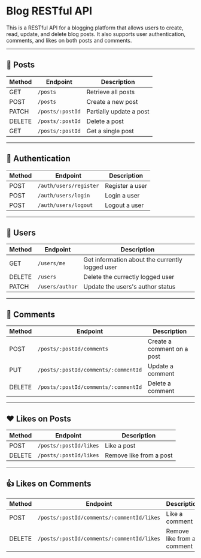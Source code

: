 # Blog RESTful API

This is a RESTful API for a blogging platform that allows users to create, read, update, and delete blog posts. It also supports user authentication, comments, and likes on both posts and comments.

---

## 📌 Posts

| Method | Endpoint                  | Description                    |
|--------|---------------------------|--------------------------------|
| GET    | `/posts`                  | Retrieve all posts             |
| POST   | `/posts`                  | Create a new post              |
| PATCH  | `/posts/:postId`          | Partially update a post        |
| DELETE | `/posts/:postId`          | Delete a post                  |
| GET    | `/posts/:postId`          | Get a single post              |

---

## 🔐 Authentication

| Method | Endpoint                          | Description                   |
|--------|-----------------------------------|-------------------------------|
| POST   | `/auth/users/register`            | Register a user               |
| POST   | `/auth/users/login`               | Login a user                  |
| POST   | `/auth/users/logout`              | Logout a user                 |

---

## 👤 Users

| Method | Endpoint                          | Description                                     |
|--------|-----------------------------------|-------------------------------------------------|
| GET    | `/users/me`                       | Get information about the currently logged user |
| DELETE | `/users`                          | Delete the currectly logged user                |
| PATCH  | `/users/author`                   | Update the users's author status                |

---

## 💬 Comments

| Method | Endpoint                                             | Description                  |
|--------|------------------------------------------------------|------------------------------|
| POST   | `/posts/:postId/comments`                            | Create a comment on a post   |
| PUT    | `/posts/:postId/comments/:commentId`                 | Update a comment             |
| DELETE | `/posts/:postId/comments/:commentId`                 | Delete a comment             |

---

## ❤️ Likes on Posts

| Method | Endpoint                    | Description                  |
|--------|-----------------------------|------------------------------|
| POST   | `/posts/:postId/likes`      | Like a post                  |
| DELETE | `/posts/:postId/likes`      | Remove like from a post      |

---

## 👍 Likes on Comments

| Method | Endpoint                                                    | Description                  |
|--------|-------------------------------------------------------------|------------------------------|
| POST   | `/posts/:postId/comments/:commentId/likes`                  | Like a comment               |
| DELETE | `/posts/:postId/comments/:commentId/likes`                  | Remove like from a comment   |


